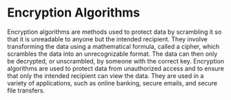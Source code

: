 # Encryption Algorithms

Encryption algorithms are methods used to protect data by scrambling it so that it is unreadable to anyone but the intended recipient. They involve transforming the data using a mathematical formula, called a cipher, which scrambles the data into an unrecognizable format. The data can then only be decrypted, or unscrambled, by someone with the correct key. Encryption algorithms are used to protect data from unauthorized access and to ensure that only the intended recipient can view the data. They are used in a variety of applications, such as online banking, secure emails, and secure file transfers.
